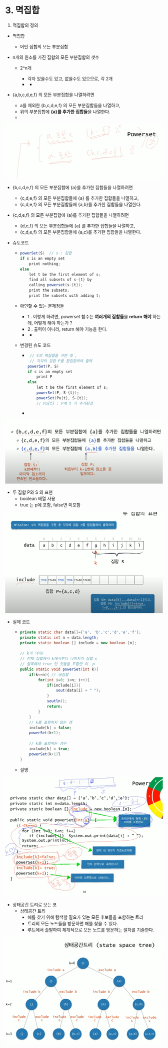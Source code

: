 # 3. 멱집합

01. 멱집합의 정의 

* 멱집합
  * 어떤 집합의 모든 부분집합   
* n개의 원소를 가진 집합의 모든 부분집합의 갯수

  * 2^n개 

    * 각자 있을수도 있고, 없을수도 있으므로, 각 2개   
    * * 

* {a,b,c,d,e,f} 의 모든 부분집합을 나열하려면 
  * a를 제외한 {b,c,d,e,f} 의 모든 부분집합들을 나열하고,
  * 위의 부분집합에 **{a}를 추가한 집합들**을 나열한다.  
  * 

![](../../.gitbook/assets/image%20%2877%29.png)



* {b,c,d,e,f} 의 모든 부분집합에 {a}를 추가한 집합들을 나열하려면 
  * {c,d,e,f} 의 모든 부분집합들에  {a} 를 추가한 집합들을 나열하고,
  * {c,d,e,f} 의 모든 부분집합들에  {a,b}를 추가한 집합들을 나열한다. 







* {c,d,e,f} 의 모든 부분집합에 {a}를 추가한 집합들을 나열하려면 
  * {d,e,f} 의 모든 부분집합들에  {a} 를 추가한 집합들을 나열하고,
  * {c,d,e,f} 의 모든 부분집합들에  {a,c}를 추가한 집합들을 나열한다. 









* 슈도코드
  * ```java
    powerSet(S)  // s : 집합
    if s is an empty set
        print nothing;
    else
        let t be the first element of s;
        find all subsets of s-{t} by 
        calling powerset(s-{t});
        print the subsets;
        print the subsets with adding t;
    ```
  * 확인할 수 있는 문제점들 

    * 1 .  이렇게 하려면, powerset 함수는  **여러개의 집합들**을 **return 해야** 하는데,  어떻게 해야 하는가 ? 
    * 2 . 출력이 아니라, return 해야 기능을 한다.   
    * * 

  * 변경된 슈도 코드 

    * ```java
       // S의 멱집합을 구한 후 ,
       // 각각의 집합 P를 합집합하여 출력 
      powerSet(P, S) 
      if s is an empty set
          print P
      else
          let t be the first element of s;
          powerSet(P, S-{t});
          powerSet(Pu{t}, S-{t});
          // Pu{t} : P에 t 가 추가된것 
      ```
    * 
  

![](../../.gitbook/assets/image%20%2876%29.png)





* 두 집합 P와 S 의 표현 
  * boolean 배열 사용 
  * true 는 p에 포함, false면 미포함 

![](../../.gitbook/assets/image%20%2878%29.png)

* 실제 코드 
  * ```java
    private static char data[]={'a', 'b','c','d','e','f'};
    private static int n = data.length;
    private static boolean [] include = new boolean [n];

    // k의 의미/
    // 전체 집합에서 k에서부터 나머지가 집합 s
    // 앞쪽에서 true 인 것들을 포함한 이  p 
    public static void powerSet(int k){
        if(k==n){ // 공집합 
            for(int i=0; i<n; i++){
                if(include[i]){
                    sout(data[i] + " ");
                }
                soutln();
                return;
            }
        }
        // k를 포함하지 않는 경
        include[k] = false;
        powerSet(k+1);
    
        // k를 포함하는 경우 
        include[k] = true;
        powerSet(k+1)l
    }
    ```
  * 설명

![](../../.gitbook/assets/image%20%2874%29.png)

* 상태공간 트리로 보는 코 
  * 상태공간 트리 
    * 해를 찾기 위해 탐색할 필요가 있는 모든 후보들을 포함하는 트리
    * 트리의 모든 노드들을 방문하면 해를 찾을 수 있다.
    * 루트에서 출발하여 체계적으로 모든 노드를 방문하는  절차를 기술한다. 

![](../../.gitbook/assets/image%20%2873%29.png)


